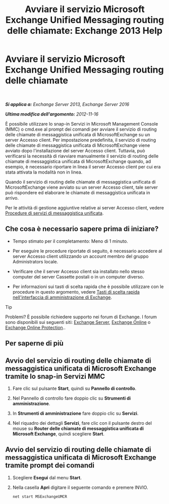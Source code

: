 ﻿---
title: 'Avviare il servizio Microsoft Exchange Unified Messaging routing delle chiamate: Exchange 2013 Help'
TOCTitle: Avviare il servizio Microsoft Exchange Unified Messaging routing delle chiamate
ms:assetid: 8b7e1a4c-87b3-4477-a95f-6b41cf2d38f0
ms:mtpsurl: https://technet.microsoft.com/it-it/library/JJ673542(v=EXCHG.150)
ms:contentKeyID: 50555622
ms.date: 05/22/2018
mtps_version: v=EXCHG.150
ms.translationtype: MT
---

# Avviare il servizio Microsoft Exchange Unified Messaging routing delle chiamate

 

_**Si applica a:** Exchange Server 2013, Exchange Server 2016_

_**Ultima modifica dell'argomento:** 2012-11-16_

È possibile utilizzare lo snap-in Servizi in Microsoft Management Console (MMC) o cmd.exe al prompt dei comandi per avviare il servizio di routing delle chiamate di messaggistica unificata di MicrosoftExchange su un server Accesso client. Per impostazione predefinita, il servizio di routing delle chiamate di messaggistica unificata di MicrosoftExchange viene avviato dopo l'installazione del server Accesso client. Tuttavia, può verificarsi la necessità di riavviare manualmente il servizio di routing delle chiamate di messaggistica unificata di MicrosoftExchange quando, ad esempio, è necessario riportare in linea il server Accesso client per cui era stata attivata la modalità non in linea.

Quando il servizio di routing delle chiamate di messaggistica unificata di MicrosoftExchange viene avviato su un server Accesso client, tale server può rispondere ed elaborare le chiamate di messaggistica unificata in arrivo.

Per le attività di gestione aggiuntive relative ai server Accesso client, vedere [Procedure di servizi di messaggistica unificata](um-services-procedures-exchange-2013-help.md).

## Che cosa è necessario sapere prima di iniziare?

  - Tempo stimato per il completamento: Meno di 1 minuto.

  - Per eseguire le procedure riportate di seguito, è necessario accedere al server Accesso client utilizzando un account membro del gruppo Administrators locale.

  - Verificare che il server Accesso client sia installato nello stesso computer del server Cassette postali o in un computer diverso.

  - Per informazioni sui tasti di scelta rapida che è possibile utilizzare con le procedure in questo argomento, vedere [Tasti di scelta rapida nell'interfaccia di amministrazione di Exchange](keyboard-shortcuts-in-the-exchange-admin-center-exchange-online-protection-help.md).


> [!TIP]
> Problemi? È possibile richiedere supporto nei forum di Exchange. I forum sono disponibili sui seguenti siti: <A href="https://go.microsoft.com/fwlink/p/?linkid=60612">Exchange Server</A>, <A href="https://go.microsoft.com/fwlink/p/?linkid=267542">Exchange Online</A> o <A href="https://go.microsoft.com/fwlink/p/?linkid=285351">Exchange Online Protection</A>..



## Per saperne di più

## Avvio del servizio di routing delle chiamate di messaggistica unificata di Microsoft Exchange tramite lo snap-in Servizi MMC

1.  Fare clic sul pulsante **Start**, quindi su **Pannello di controllo**.

2.  Nel Pannello di controllo fare doppio clic su **Strumenti di amministrazione**.

3.  In **Strumenti di amministrazione** fare doppio clic su **Servizi**.

4.  Nel riquadro dei dettagli **Servizi**, fare clic con il pulsante destro del mouse su **Router delle chiamate di messaggistica unificata di Microsoft Exchange**, quindi scegliere **Start**.

## Avvio del servizio di routing delle chiamate di messaggistica unificata di Microsoft Exchange tramite prompt dei comandi

1.  Scegliere **Esegui** dal menu **Start**.

2.  Nella casella **Apri** digitare il seguente comando e premere INVIO.
    
        net start MSExchangeUMCR

